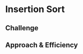 # Insertion Sort
<!-- Short summary or background information -->

## Challenge
<!-- Description of the challenge -->

## Approach & Efficiency
<!-- What approach did you take? Why? What is the Big O space/time for this approach? -->